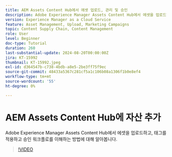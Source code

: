 ```yaml
---
title: AEM Assets Content Hub에서 에셋 업로드, 관리 및 승인
description: Adobe Experience Manager Assets Content Hub에서 에셋을 업로드하고, 태그를 적용하고 승인 워크플로를 이해하는 방법에 대해 알아봅니다.
version: Experience Manager as a Cloud Service
feature: Asset Management, Upload, Marketing Campaigns
topic: Content Supply Chain, Content Management
role: User
level: Beginner
doc-type: Tutorial
duration: 260
last-substantial-update: 2024-08-20T00:00:00Z
jira: KT-15992
thumbnail: KT-15992.jpeg
exl-id: d364547b-c738-4bdb-a8e5-2be3ff75f9ec
source-git-commit: 48433a5367c281cf5a1c106b08a1306f1b0e8ef4
workflow-type: tm+mt
source-wordcount: '55'
ht-degree: 0%

---
```


# AEM Assets Content Hub에 자산 추가

Adobe Experience Manager Assets Content Hub에서 에셋을 업로드하고, 태그를 적용하고 승인 워크플로를 이해하는 방법에 대해 알아봅니다.

>[!VIDEO](https://video.tv.adobe.com/v/3450289/?learn=on&captions=kor)
